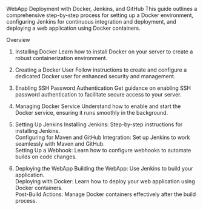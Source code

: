 WebApp Deployment with Docker, Jenkins, and GitHub
This guide outlines a comprehensive step-by-step process for setting up a Docker environment, configuring Jenkins for continuous integration and deployment, and deploying a web application using Docker containers.

Overview
1. Installing Docker
Learn how to install Docker on your server to create a robust containerization environment.

2. Creating a Docker User
Follow instructions to create and configure a dedicated Docker user for enhanced security and management.

3. Enabling SSH Password Authentication
Get guidance on enabling SSH password authentication to facilitate secure access to your server.

4. Managing Docker Service
Understand how to enable and start the Docker service, ensuring it runs smoothly in the background.

5. Setting Up Jenkins
Installing Jenkins: Step-by-step instructions for installing Jenkins.<br>
Configuring for Maven and GitHub Integration: Set up Jenkins to work seamlessly with Maven and GitHub.<br>
Setting Up a Webhook: Learn how to configure webhooks to automate builds on code changes.<br>
6. Deploying the WebApp
Building the WebApp: Use Jenkins to build your application.<br>
Deploying with Docker: Learn how to deploy your web application using Docker containers.<br>
Post-Build Actions: Manage Docker containers effectively after the build process.

